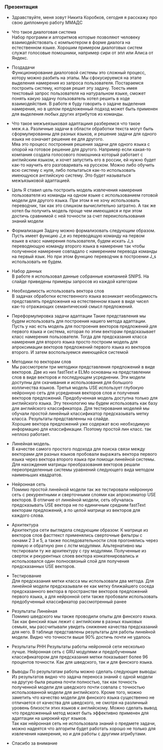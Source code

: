 ### Презентация

- Здравствуйте, меня зовут Никита Коробков, сегодня я  расскажу про свою дипломную работу ММАДС

- Что такое диалоговая система  
Набор программ и алгоритмов которые позволяют человеку взаимодействовать  с компьютером в форме диалога на естественном языке. Хорошим примером диалоговых систем служат голосовые помошники, например сири от эпл или Алиса  от Яндекс.

- Поздадачи  
Функционирование диалоговой системы это сложный процесс, котору можно разбить на этапы. Мы сфокусируемся на этапе выделения намерения из запроса пользователя.
Постараемся  построить систему, которая решит эту задачу. Тоесть имея текстовый запрос пользователя на натуральном языке, сможет понять какую задачу пользователь хотел решить в ходе взаимодействия. 
В работе я буду говорить о задаче выделения намерения, но в  целом предложенный подход может быть применен для выделения любых других атрибутов из команды.

- Что такое межъеязыковая адаптациия
 разберемся что такое меж.я.а. Различные задачи в области обработки текста могут быть сформулированны для разных языков, и решение задачи для одного языка не означает решение ее для другого.  
Мяа  это процесс построения решения задачи для одного языка с опорой на готовое решение для другого. 
Например если какая-то компания создала голосового помошника который работает с английским языком, и хочет запустить его в россии, ей нужно будет как-то научить его разговаривать на русском. Можно либо обучить всю систему с нуля, либо попытаться как-то использовать имеющуюся английскую систему. Это будет называться межъязыковой адаптацией. 

- Цель
 Я ставил цель построить модель извлечения намерения пользователя из команды на одном языке с использованием готовой модели для другого языка. 
 При этом я не хочу использовать переводчик, так как это слишком вычислительно затратно. 
 А так же хотел бы получить модель проще чем имеющаяся и при этом достичь сравнимой с ней точности за счет переиспользования знаний модели
 
- Формализация
Задачу можно формализовать следующим образом. 
Пусть имеет функцию J_e из переводящую команду на первом языке в класс намерения пользователя, будем искать J_s  переводяющую команду второго языка в намерение так чтобы полученное намерение совпадало с намерением перевода команды на первый язык. Но при этом функцию переводчик в построении J_s использовать не будем. 

- Набор данных  
В работе я использовал данные собранные компанией SNIPS. На слайде приведены примеры запросов из каждой категории

 
- Необходимость использовать вектора слов  
В задачах обработки естественного языка возникает необходимость представлять предложения на естественном языке в виде чисел как-то отражающих семантический смысл предложений. 


- Переформулировка задачи адаптации
Такие представления мы будем использовать для построения нашего метода адаптации. Пусть у нас есть модель для построения векторов предложений для первого языка и система, которая по этим векторам предсказывает класс намерения пользователя. 
Тогда  для предсказания класса намерения для второго языка просто построим модель для апроксимации векторов предложений  первого языка из векторов второго. И  затем воспользуемся имеющейся системой


- Методики по векторам слов  
Мы рассмотрели три методики представления предложений в виде векторов. Две из них fastText и ELMo основаны на представлении слов в виде векторов и последующем усреднении. Эти модели доступны для скачивания и использования для большого колличества языков.
Третья модель USE использует глубокую нейронную сеть для усреднения векторов слов и получения векторов предложений. Предобученная модель  доступна только для английского языка. 
Эту технологию мы будем использовать как базу для английского классификатора.
Для тестирования моделей мы обучали простой линейный классификатор предсказывать метку класса. Результаты представленны на слайде.  
Хорошие вектора предложений уже  содержат всю необходимую информацию для классификации. Поэтому простой лин класс. так неплохо работает. 

- Линейная модель.   
В качестве  самого простого подохода для поиска связи между векторами для разных языков пробовали выражать вектора первого языка через вектора второго языка при помощи линейной системы. 
Для нахождения матрицы преобразования векторов решали переопределенные системы уравнений следующего вида методом наименьших квадратов.

- Нейронная сеть  
Помимо  простой линейной модели так же тестировали нейронную сеть с рекурентными и сверточными слоями как апроксиматор USE векторов. В отличие  от линейной модели, сеть обучалась предсказывать USE вектора не по единичным средним fastText векторам предложений, а по целой матрице из векторов для каждого слова. 

- Архитектура  
Архитектура сети выглядела следующим образом:
К матрице из векторов слов фасттекст применялись сверточные фильтры с окнами 2 3 и 5, а также последовательности слов прогонялись через прямую и обратную рнн с лстм модулями. Альтернативно мы тестировали ту же архитектуру с гру модулями. 
Полученные из сверток и рекурентных слоев вектора конкатенировались и использовался один полносвязный  слой для получения предсказанных  USE векторов. 

- Тестирование   
Для предсказания метки класса мы использовали два метода. Для линейной модели предсказывали ее как метку ближайшего соседа предсказанного вектора в пространстве векторов предложений первого языка, а для нейронной сети также пробовали использовать предобученный классификатор рассмотренный ранее

- Результаты Линейная  
Помимо шведского мы также проводили опыты для финского языка. Так как финский язык лежит с английским в разных языковых семьях, мы рассчитывали увидеть снижение качества предсказаний для него. 
В таблице представлены результаты для работы  линейной модели. 
Видно что точности выше 90% достичь почти не удалось

- Результаты РНН
Результаты работы нейронной сети несколько лучше. Нейронная сеть с GRU модулями и предобученным классификатором для предсказания метки показывает более 96 процентов точности. Как для шведского, так и для финского языка.

- Выводы
По результатам работы можно сделать следующие выводы:  
Из результатов видно что задача переноса знаний с  одной модели на другую была решена почти полностью, так как точность полученной модели для шведского почти совпала с точностью использованной модели для  английского. 
Кроме того, можно заметить что качество модели для финского языка существенно не отличается от качества для шведского, не смотря на различный уровень близости этих языков к английскому. 
Можно сделать вывод что предложенный метод может быть эффективно применен для адаптации на широкий круг языков.  
Так как нейронная сеть  не использовала знаний о предмете задачи, можно надеятся что алгоритм будет работать хорошо не только для извлечения намерения, но и для работы с другими атрибутами. 

- Спасибо за внимание

